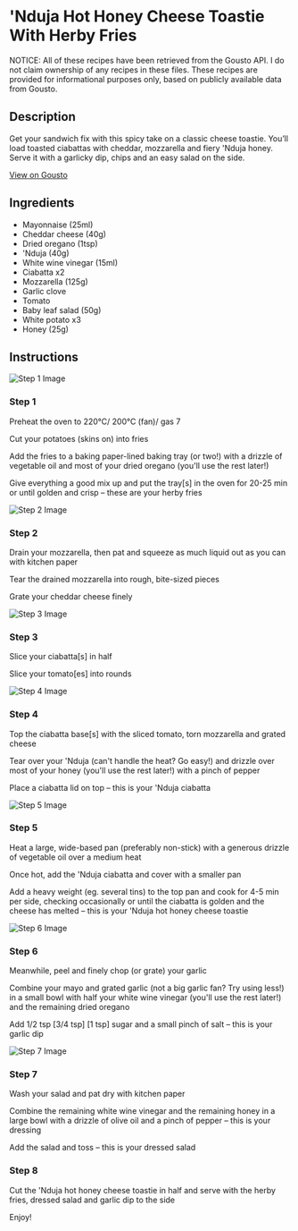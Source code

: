 # 'Nduja Hot Honey Cheese Toastie With Herby Fries

NOTICE: All of these recipes have been retrieved from the Gousto API. I do not claim ownership of any recipes in these files. These recipes are provided for informational purposes only, based on publicly available data from Gousto.

## Description

Get your sandwich fix with this spicy take on a classic cheese toastie. You’ll load toasted ciabattas with cheddar, mozzarella and fiery 'Nduja honey. Serve it with a garlicky dip, chips and an easy salad on the side.

[View on Gousto](https://www.gousto.co.uk/recipes/cookbook/nduja-hot-honey-cheese-toastie)

## Ingredients

- Mayonnaise (25ml)
- Cheddar cheese (40g)
- Dried oregano (1tsp)
-  'Nduja (40g)
- White wine vinegar (15ml)
- Ciabatta x2
- Mozzarella (125g)
- Garlic clove
- Tomato
- Baby leaf salad (50g)
- White potato x3
- Honey (25g)

## Instructions

![Step 1 Image](https://production-media.gousto.co.uk/cms/recipe-step-image/step-1-1700568887024-x200.jpg)

### Step 1

Preheat the oven to 220°C/ 200°C (fan)/ gas 7

Cut your potatoes (skins on) into fries

Add the fries to a baking paper-lined baking tray (or two!) with a drizzle of vegetable oil and most of your dried oregano (you'll use the rest later!)

Give everything a good mix up and put the tray[s] in the oven for 20-25 min or until golden and crisp – these are your herby fries

![Step 2 Image](https://production-media.gousto.co.uk/cms/recipe-step-image/step-2-1700568892270-x200.jpg)

### Step 2

Drain your mozzarella, then pat and squeeze as much liquid out as you can with kitchen paper

Tear the drained mozzarella into rough, bite-sized pieces

Grate your cheddar cheese finely

![Step 3 Image](https://production-media.gousto.co.uk/cms/recipe-step-image/step-3-1700568898524-x200.jpg)

### Step 3

Slice your ciabatta[s] in half

Slice your tomato[es] into rounds

![Step 4 Image](https://production-media.gousto.co.uk/cms/recipe-step-image/step-4-1700568904119-x200.jpg)

### Step 4

Top the ciabatta base[s] with the sliced tomato, torn mozzarella and grated cheese

Tear over your 'Nduja (can't handle the heat? Go easy!) and drizzle over most of your honey (you'll use the rest later!) with a pinch of pepper

Place a ciabatta lid on top – this is your 'Nduja ciabatta

![Step 5 Image](https://production-media.gousto.co.uk/cms/recipe-step-image/step-5-1700568909239-x200.jpg)

### Step 5

Heat a large, wide-based pan (preferably non-stick) with a generous drizzle of vegetable oil over a medium heat

Once hot, add the 'Nduja ciabatta and cover with a smaller pan

Add a heavy weight (eg. several tins) to the top pan and cook for 4-5 min per side, checking occasionally or until the ciabatta is golden and the cheese has melted – this is your 'Nduja hot honey cheese toastie

![Step 6 Image](https://production-media.gousto.co.uk/cms/recipe-step-image/step-6-1700568915561-x200.jpg)

### Step 6

Meanwhile, peel and finely chop (or grate) your garlic

Combine your mayo and grated garlic (not a big garlic fan? Try using less!) in a small bowl with half your white wine vinegar (you'll use the rest later!) and the remaining dried oregano

Add 1/2 tsp <span class="text-purple">[3/4 tsp]</span> <span class="text-danger">[1 tsp]</span> sugar and a small pinch of salt  – this is your garlic dip

![Step 7 Image](https://production-media.gousto.co.uk/cms/recipe-step-image/step-7-1700568921212-x200.jpg)

### Step 7

Wash your salad and pat dry with kitchen paper

Combine the remaining white wine vinegar and the remaining honey in a large bowl with a drizzle of olive oil and a pinch of pepper – this is your dressing

Add the salad and toss – this is your dressed salad

### Step 8

Cut the 'Nduja hot honey cheese toastie in half and serve with the herby fries, dressed salad and garlic dip to the side

Enjoy!

